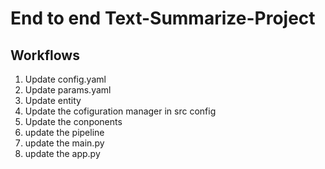 # End to end  Text-Summarize-Project

## Workflows

1. Update config.yaml
2. Update params.yaml
3. Update entity
4. Update the cofiguration manager in src config
5. Update the conponents
6. update the pipeline 
7. update the main.py
8. update the app.py